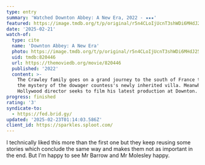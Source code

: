 ```yaml
---
type: entry
summary: 'Watched Downton Abbey: A New Era, 2022 - ★★★'
featured: https://image.tmdb.org/t/p/original/r5n4CLoIjUcnT3shWDi6MHdJ25a.jpg
date: '2025-02-21'
watch-of:
  type: cite
  name: 'Downton Abbey: A New Era'
  photo: https://image.tmdb.org/t/p/original/r5n4CLoIjUcnT3shWDi6MHdJ25a.jpg
  uid: tmdb:820446
  url: https://themoviedb.org/movie/820446
  published: '2022'
  content: >-
    The Crawley family goes on a grand journey to the south of France to uncover
    the mystery of the dowager countess's newly inherited villa. Meanwhile, a
    Hollywood director seeks to film his latest production at Downton.
progress: finished
rating: '3'
syndicate-to:
  - https://fed.brid.gy/
updated: '2025-02-23T01:14:03.586Z'
client_id: https://sparkles.sploot.com/
---
```

I technically liked this more than the first one but they keep reusing some stories which conclude the same way and makes them not as important in the end. But I'm happy to see Mr Barrow and Mr Molesley happy.
